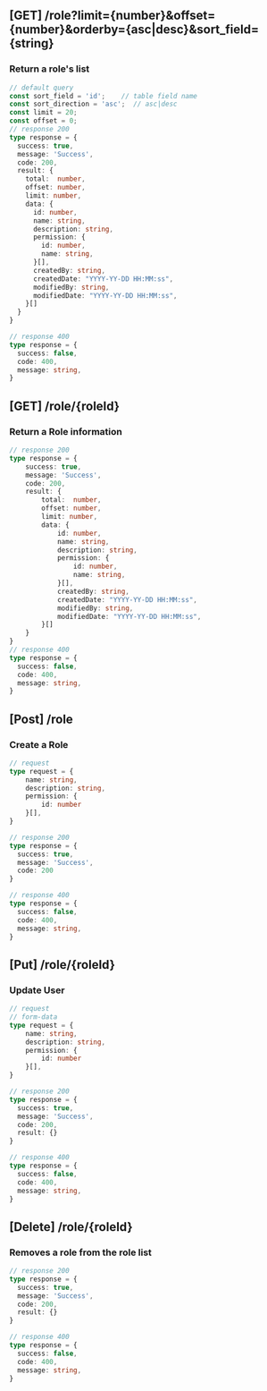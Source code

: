 ## [GET] /role?limit={number}&offset={number}&orderby={asc|desc}&sort_field={string}
### Return a role's list
```typescript
// default query
const sort_field = 'id';    // table field name
const sort_direction = 'asc';  // asc|desc
const limit = 20;
const offset = 0;
// response 200
type response = {
  success: true,
  message: 'Success',
  code: 200,
  result: {
    total:  number,
    offset: number,
    limit: number, 
    data: {
      id: number,
      name: string,
      description: string,
      permission: {
        id: number,
        name: string,
      }[],
      createdBy: string,
      createdDate: "YYYY-YY-DD HH:MM:ss",
      modifiedBy: string,
      modifiedDate: "YYYY-YY-DD HH:MM:ss",
    }[]
  }
}

// response 400
type response = {
  success: false,
  code: 400,
  message: string,
}
```

## [GET] /role/{roleId}
### Return a Role information
```typescript
// response 200
type response = {
    success: true,
    message: 'Success',
    code: 200,
    result: {
        total:  number,
        offset: number,
        limit: number,
        data: {
            id: number,
            name: string,
            description: string,
            permission: {
                id: number,
                name: string,
            }[],
            createdBy: string,
            createdDate: "YYYY-YY-DD HH:MM:ss",
            modifiedBy: string,
            modifiedDate: "YYYY-YY-DD HH:MM:ss",
        }[]
    }
}
// response 400
type response = {
  success: false,
  code: 400,
  message: string,
}
```

## [Post] /role
### Create a Role
```typescript
// request
type request = {
    name: string,
    description: string,
    permission: {
        id: number
    }[],
}

// response 200
type response = {
  success: true,
  message: 'Success',
  code: 200
}

// response 400
type response = {
  success: false,
  code: 400,
  message: string,
}
```

## [Put] /role/{roleId}
### Update User

```typescript
// request
// form-data
type request = {
    name: string,
    description: string,
    permission: {
        id: number
    }[],
}

// response 200
type response = {
  success: true,
  message: 'Success',
  code: 200,
  result: {}
}

// response 400
type response = {
  success: false,
  code: 400,
  message: string,
}
```

## [Delete] /role/{roleId}
### Removes a role from the role list

```typescript
// response 200
type response = {
  success: true,
  message: 'Success',
  code: 200,
  result: {}
}

// response 400
type response = {
  success: false,
  code: 400,
  message: string,
}
```
